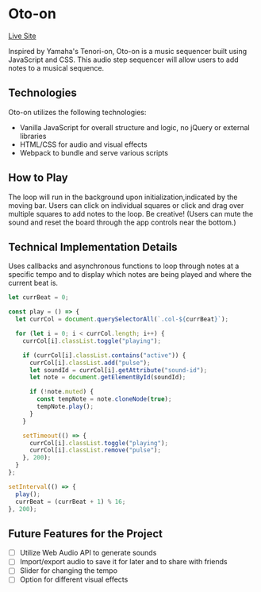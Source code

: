 # Oto-on

[Live Site][github]

[github]: https://samwzz.github.io/oto-on/

Inspired by Yamaha's Tenori-on, Oto-on is a music sequencer built using JavaScript and CSS. This audio step sequencer will allow users to add notes to a musical sequence.

## Technologies

Oto-on utilizes the following technologies:

* Vanilla JavaScript for overall structure and logic, no jQuery or external libraries
* HTML/CSS for audio and visual effects
* Webpack to bundle and serve various scripts

## How to Play

The loop will run in the background upon initialization,indicated by the moving bar. Users can click on individual squares or click and drag over multiple squares to add notes to the loop. Be creative!
(Users can mute the sound and reset the board through the app controls near the bottom.)

## Technical Implementation Details

Uses callbacks and asynchronous functions to loop through notes at a specific tempo and to display which notes are being played and where the current beat is.

```js
let currBeat = 0;

const play = () => {
  let currCol = document.querySelectorAll(`.col-${currBeat}`);

  for (let i = 0; i < currCol.length; i++) {
    currCol[i].classList.toggle("playing");

    if (currCol[i].classList.contains("active")) {
      currCol[i].classList.add("pulse");
      let soundId = currCol[i].getAttribute("sound-id");
      let note = document.getElementById(soundId);

      if (!note.muted) {
        const tempNote = note.cloneNode(true);
        tempNote.play();
      }
    }

    setTimeout(() => {
      currCol[i].classList.toggle("playing");
      currCol[i].classList.remove("pulse");
    }, 200);
  }
};

setInterval(() => {
  play();
  currBeat = (currBeat + 1) % 16;
}, 200);
```

## Future Features for the Project

- [ ] Utilize Web Audio API to generate sounds
- [ ] Import/export audio to save it for later and to share with friends
- [ ] Slider for changing the tempo
- [ ] Option for different visual effects

